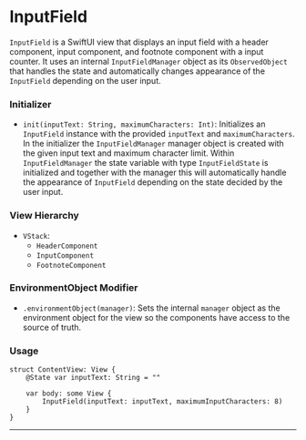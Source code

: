# InputField

`InputField` is a SwiftUI view that displays an input field with a header component, input component, and footnote component with a input counter. It uses an internal `InputFieldManager` object as its `ObservedObject` that handles the state and automatically changes appearance of the `InputField` depending on the user input.

### Initializer

- `init(inputText: String, maximumCharacters: Int)`: Initializes an `InputField` instance with the provided `inputText` and `maximumCharacters`. In the initializer the `InputFieldManager` manager object is created with the given input text and maximum character limit. Within `InputFieldManager` the state variable with type `InputFieldState` is initialized and together with the manager this will automatically handle the appearance of `InputField` depending on the state decided by the user input.

### View Hierarchy

- `VStack`:
  - `HeaderComponent`
  - `InputComponent`
  - `FootnoteComponent`

### EnvironmentObject Modifier

- `.environmentObject(manager)`: Sets the internal `manager` object as the environment object for the view so the components have access to the source of truth.

### Usage 

```
struct ContentView: View {
    @State var inputText: String = ""
    
    var body: some View {
        InputField(inputText: inputText, maximumInputCharacters: 8)
    }
}
```
---
